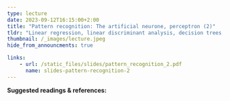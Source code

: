```yaml
---
type: lecture
date: 2023-09-12T16:15:00+2:00
title: "Pattern recognition: The artificial neurone, perceptron (2)"
tldr: "Linear regression, linear discriminant analysis, decision trees, linear SVM, nearest neighbours, neural nets"
thumbnail: /_images/lecture.jpeg
hide_from_announcments: true

links: 
    - url: /static_files/slides/pattern_recognition_2.pdf
      name: slides-pattern-recognition-2
---
```


**Suggested readings & references:**
